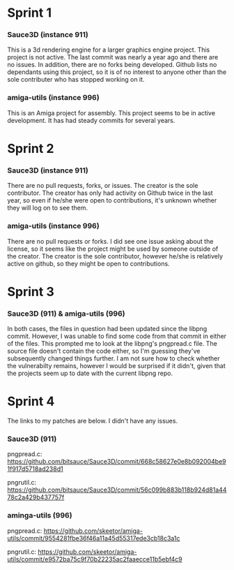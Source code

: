 # Sprint 1

### Sauce3D (instance 911)
This is a 3d rendering engine for a larger graphics engine project.
This project is not active. The last commit was nearly a year ago and there are no issues. In addition, there are no forks being developed. 
Github lists no dependants using this project, so it is of no interest to anyone other than the sole contributer who has stopped working on it.

### amiga-utils (instance 996)
This is an Amiga project for assembly.
This project seems to be in active development. It has had steady commits for several years.

# Sprint 2

### Sauce3D (instance 911)

There are no pull requests, forks, or issues. The creator is the sole contributor. The creator has only had activity on Github twice in the last year, so even if he/she were open to contributions, it's unknown whether they will log on to see them.

### amiga-utils (instance 996)

There are no pull requests or forks. I did see one issue asking about the license, so it seems like the project might be used by someone outside of the creator. The creator is the sole contributor, however he/she is relatively active on github, so they might be open to contributions. 

# Sprint 3

### Sauce3D (911) & amiga-utils (996)

In both cases, the files in question had been updated since the libpng commit. However, I was unable to find some code from that commit in either of the files. This prompted me to look at the libpng's pngpread.c file. The source file doesn't contain the code either, so I'm guessing they've subsequently changed things further. I am not sure how to check whether the vulnerabilty remains, however I would be surprised if it didn't, given that the projects seem up to date with the current libpng repo.

# Sprint 4

The links to my patches are below. I didn't have any issues.

### Sauce3D (911)

pngpread.c: https://github.com/bitsauce/Sauce3D/commit/668c58627e0e8b092004be91f917d5718ad238d1

pngrutil.c: https://github.com/bitsauce/Sauce3D/commit/56c099b883b118b924d81a4478c2a429b437757f

### aminga-utils (996)

pngpread.c: https://github.com/skeetor/amiga-utils/commit/9554281fbe36f46a11a45d55317ede3cb18c3a1c

pngrutil.c: https://github.com/skeetor/amiga-utils/commit/e9572ba75c9f70b22235ac2faaecce11b5ebf4c9



